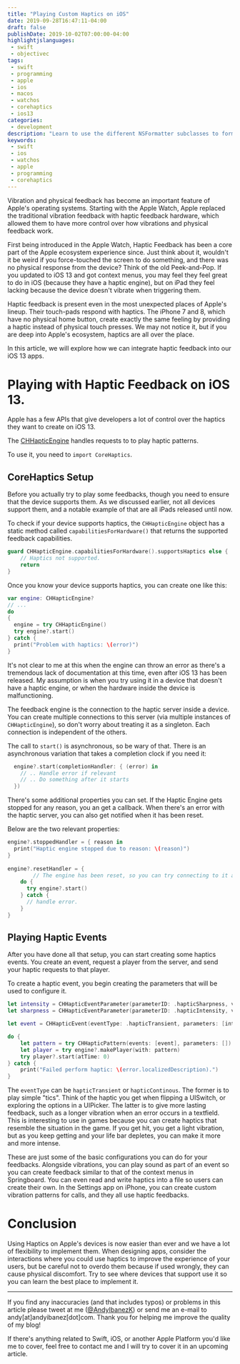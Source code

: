 ```yaml
---
title: "Playing Custom Haptics on iOS"
date: 2019-09-28T16:47:11-04:00
draft: false
publishDate: 2019-10-02T07:00:00-04:00
highlightjslanguages:
 - swift
 - objectivec
tags:
 - swift
 - programming
 - apple
 - ios
 - macos
 - watchos
 - corehaptics
 - ios13
categories:
 - development
description: "Learn to use the different NSFormatter subclasses to format data in a human-readable way."
keywords:
 - swift
 - ios
 - watchos
 - apple
 - programming
 - corehaptics
---
```


Vibration and physical feedback has become an important feature of Apple's operating systems. Starting with the Apple Watch, Apple replaced the traditional vibration feedback with haptic feedback hardware, which allowed them to have more control over how vibrations and physical feedback work.

First being introduced in the Apple Watch, Haptic Feedback has been a core part of the Apple ecosystem experience since. Just think about it, wouldn't it be weird if you force-touched the screen to do something, and there was no physical response from the device? Think of the old Peek-and-Pop. If you updated to iOS 13 and got context menus, you may feel they feel great to do in iOS (because they have a haptic engine), but on iPad they feel lacking because the device doesn't vibrate when triggering them.

Haptic feedback is present even in the most unexpected places of Apple's lineup. Their touch-pads respond with haptics. The iPhone 7 and 8, which have no physical home button, create exactly the same feeling by providing a haptic instead of physical touch presses. We may not notice it, but if you are deep into Apple's ecosystem, haptics are all over the place.

In this article, we will explore how we can integrate haptic feedback into our iOS 13 apps.

# Playing with Haptic Feedback on iOS 13.

Apple has a few APIs that give developers a lot of control over the haptics they want to create on iOS 13.

The [CHHapticEngine](https://developer.apple.com/documentation/corehaptics/chhapticengine) handles requests to to play haptic patterns.

To use it, you need to `import CoreHaptics`.

## CoreHaptics Setup

Before you actually try to play some feedbacks, though you need to ensure that the device supports them. As we discussed earlier, not all devices support them, and a notable example of that are all iPads released until now.

To check if your device supports haptics, the `CHHapticEngine` object has a static method called `capabilitiesForHardware()` that returns the supported feedback capabilities.

```swift
guard CHHapticEngine.capabilitiesForHardware().supportsHaptics else {
	// Haptics not supported.
	return
}
```

Once you know your device supports haptics, you can create one like this:

```swift
var engine: CHHapticEngine?
// ...
do
{
  engine = try CHHapticEngine()
  try engine?.start()
} catch {
  print("Problem with haptics: \(error)")
}
```

It's not clear to me at this when the engine can throw an error as there's a tremendous lack of documentation at this time, even after iOS 13 has been released. My assumption is when you try using it in a device that doesn't have a haptic engine, or when the hardware inside the device is malfunctioning.

The feedback engine is the connection to the haptic server inside a device. You can create multiple connections to this server (via multiple instances of `CHHapticEngine`), so don't worry about treating it as a singleton. Each connection is independent of the others.

The call to `start()` is asynchronous, so be wary of that. There is an asynchronous variation that takes a completion clock if you need it:

```swift
  engine?.start(completionHandler: { (error) in
    // .. Handle error if relevant
    // .. Do something after it starts
  })
```

There's some additional properties you can set. If the Haptic Engine gets stopped for any reason, you an get a callback. When there's an error with the haptic server, you can also get notified when it has been reset.

Below are the two relevant properties:

```swift
engine?.stoppedHandler = { reason in
  print("Haptic engine stopped due to reason: \(reason)")
}
          
engine?.resetHandler = {
		// The engine has been reset, so you can try connecting to it again.
    do {
      try engine?.start()
    } catch {
      // handle error.
    }
}
```

## Playing Haptic Events

After you have done all that setup, you can start creating some haptics events. You create an event, request a player from the server, and send your haptic requests to that player.

To create a haptic event, you begin creating the parameters that will be used to configure it.

```swift
let intensity = CHHapticEventParameter(parameterID: .hapticSharpness, value: 0.5)
let sharpness = CHHapticEventParameter(parameterID: .hapticIntensity, value: 0.5)

let event = CHHapticEvent(eventType: .hapticTransient, parameters: [intensity, sharpness], relativeTime: 0)

do {
    let pattern = try CHHapticPattern(events: [event], parameters: [])
    let player = try engine?.makePlayer(with: pattern)
    try player?.start(atTime: 0)
} catch {
    print("Failed perform haptic: \(error.localizedDescription).")
}
```

The `eventType` can be `hapticTransient` or `hapticContinous`. The former is to play simple "tics". Think of the haptic you get when flipping a UISwitch, or exploring the options in a UIPicker. The latter is to give more lasting feedback, such as a longer vibration when an error occurs in a textfield. This is interesting to use in games because you can create haptics that resemble the situation in the game. If you get hit, you get a light vibration, but as you keep getting and your life bar depletes, you can make it more and more intense.

These are just some of the basic configurations you can do for your feedbacks. Alongside vibrations, you can play sound as part of an event so you can create feedback similar to that of the context menus in Springboard. You can even read and write haptics into a file so users can create their own. In the Settings app on iPhone, you can create custom vibration patterns for calls, and they all use haptic feedbacks.

# Conclusion

Using Haptics on Apple's devices is now easier than ever and we have a lot of flexibility to implement them. When designing apps, consider the interactions where you could use haptics to improve the experience of your users, but be careful not to overdo them because if used wrongly, they can cause physical discomfort. Try to see where devices that support use it so you can learn the best place to implement it.


<hr>

If you find any inaccuracies (and that includes typos) or problems in this article please tweet at me ([@AndyIbanezK](https://twitter.com/AndyIbanezK)) or send me an e-mail to andy[at]andyibanez[dot]com. Thank you for helping me improve the quality of my blog!

If there's anything related to Swift, iOS, or another Apple Platform you'd like me to cover, feel free to contact me and I will try to cover it in an upcoming article.

